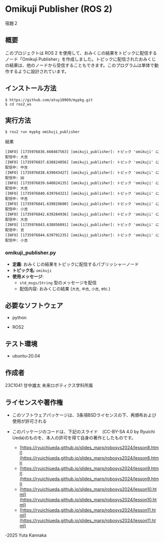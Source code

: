 # Omikuji Publisher (ROS 2)
宿題２
## 概要
このプロジェクトは ROS 2 を使用して、おみくじの結果をトピックに配信するノード「Omikuji Publisher」を作成しました。トピックに配信されたおみくじの結果は、他のノードから受信することもできます。このプログラムは単体で動作するように設計されています。
## インストール方法
~~~
$ https://github.com/atuy10969/mypkg.git
$ cd ros2_ws
~~~
## 実行方法
~~~
$ ros2 run mypkg omikuji_publisher
~~~
結果
~~~
[INFO] [1735976836.660467563] [omikuji_publisher]: トピック 'omikuji' に配信中: 大吉
[INFO] [1735976837.638824056] [omikuji_publisher]: トピック 'omikuji' に配信中: 中吉
[INFO] [1735976838.639043427] [omikuji_publisher]: トピック 'omikuji' に配信中: 凶
[INFO] [1735976839.640024135] [omikuji_publisher]: トピック 'omikuji' に配信中: 大吉
[INFO] [1735976840.639764321] [omikuji_publisher]: トピック 'omikuji' に配信中: 中吉
[INFO] [1735976841.639819600] [omikuji_publisher]: トピック 'omikuji' に配信中: 小吉
[INFO] [1735976842.639284936] [omikuji_publisher]: トピック 'omikuji' に配信中: 大吉
[INFO] [1735976843.638856091] [omikuji_publisher]: トピック 'omikuji' に配信中: 吉
[INFO] [1735976844.639791235] [omikuji_publisher]: トピック 'omikuji' に配信中: 小吉
~~~

### omikuji_publisher.py
- **定義**: おみくじの結果をトピックに配信するパブリッシャーノード
- **トピック名**: `omikuji`
- **使用メッセージ**:
  - `std_msgs/String` 型のメッセージを配信
  - 配信内容: おみくじの結果 (`大吉`, `中吉`, `小吉`, etc.)

## 必要なソフトウェア
- python
  
- ROS2
## テスト環境
- ubuntu-20.04
## 作成者
23C1041 甘中雄太
未来ロボティクス学科所属
## ライセンスや著作権
 - このソフトウェアパッケージは、3条項BSDライセンスの下、再頒布および使用が許可される

 - このパッケージのコードは、下記のスライド　(CC-BY-SA 4.0 by Ryuichi Ueda)のものを、本人の許可を得て自身の著作としたものです。
    - [https://ryuichiueda.github.io/slides_marp/robosys2024/lesson8.html](https://ryuichiueda.github.io/slides_marp/robosys2024/lesson8.html)
    - [https://ryuichiueda.github.io/slides_marp/robosys2024/lesson9.html](https://ryuichiueda.github.io/slides_marp/robosys2024/lesson9.html)
    - [https://ryuichiueda.github.io/slides_marp/robosys2024/lesson10.html](https://ryuichiueda.github.io/slides_marp/robosys2024/lesson10.html)
    - [https://ryuichiueda.github.io/slides_marp/robosys2024/lesson11.html](https://ryuichiueda.github.io/slides_marp/robosys2024/lesson11.html)

-2025 Yuta Kannaka


